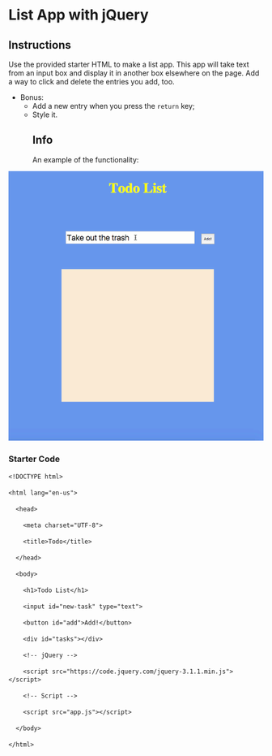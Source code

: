 # List App with jQuery

## Instructions

Use the provided starter HTML to make a list app. This app will take text from an input box and display it in another box elsewhere on the page. Add a way to click and delete the entries you add, too.

* Bonus:
  * Add a new entry when you press the `return` key;
  * Style it.
    ## Info
    An example of the functionality:

![gif](make_this.gif)

### Starter Code

```
<!DOCTYPE html>

<html lang="en-us">

  <head>

    <meta charset="UTF-8">

    <title>Todo</title>

  </head>

  <body>

    <h1>Todo List</h1>

    <input id="new-task" type="text">

    <button id="add">Add!</button>

    <div id="tasks"></div>

    <!-- jQuery -->

    <script src="https://code.jquery.com/jquery-3.1.1.min.js"></script>

    <!-- Script -->

    <script src="app.js"></script>

  </body>

</html>
```
